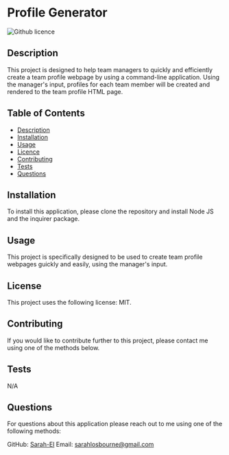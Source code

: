 # Profile Generator

  ![Github licence](http://img.shields.io/badge/license-${data.license}-blue.svg)

  ## Description
  This project is designed to help team managers to quickly and efficiently create a team profile 
  webpage by using a command-line application. Using the manager's input, profiles for each team
  member will be created and rendered to the team profile HTML page.

  ## Table of Contents
  * [Description](#description)
  * [Installation](#installation)
  * [Usage](#usage)
  * [Licence](#license)
  * [Contributing](#contributing)
  * [Tests](#testing)
  * [Questions](#questions)

  ## Installation
  To install this application, please clone the repository and install Node JS and the inquirer package.

  ## Usage
  This project is specifically designed to be used to create team profile webpages guickly and easily,
  using the manager's input.

  ## License
  This project uses the following license: MIT.

  ## Contributing
  If you would like to contribute further to this project, please contact me using one of the methods below.

  ## Tests
  N/A

  ## Questions
  For questions about this application please reach out to me using one of the following methods:

  GitHub: [Sarah-El](https://github.com/Sarah-El)
  Email: [sarahlosbourne@gmail.com](mailto:sarahlosbourne@gmail.com)